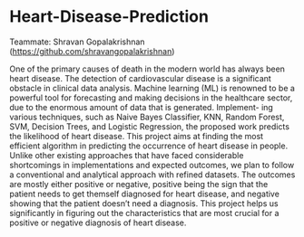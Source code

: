 # Heart-Disease-Prediction


Teammate: Shravan Gopalakrishnan (https://github.com/shravangopalakrishnan)

One of the primary causes of death in the modern world has always been heart disease. The detection of cardiovascular disease is a significant obstacle in clinical data analysis. Machine learning (ML) is renowned to be a powerful tool for forecasting and making decisions in the healthcare sector, due to the enormous amount of data that is generated. Implement- ing various techniques, such as Naive Bayes Classifier, KNN, Random Forest, SVM, Decision Trees, and Logistic Regression, the proposed work predicts the likelihood of heart disease. This project aims at finding the most efficient algorithm in predicting the occurrence of heart disease in people. Unlike other existing approaches that have faced considerable shortcomings in implementations and expected outcomes, we plan to follow a conventional and analytical approach with refined datasets. The outcomes are mostly either positive or negative, positive being the sign that the patient needs to get themself diagnosed for heart disease, and negative showing that the patient doesn’t need a diagnosis. This project helps us significantly in figuring out the characteristics that are most crucial for a positive or negative diagnosis of heart disease.
